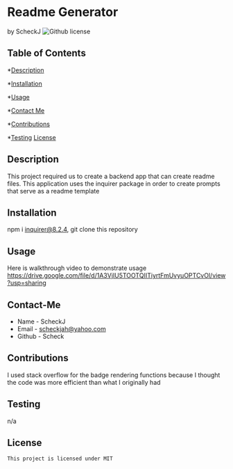 # Readme Generator
by ScheckJ
![Github license](https://img.shields.io/badge/license-MIT-blue.svg)

## Table of Contents

*[Description](#description)

*[Installation](#installation)

*[Usage](#usage)

*[Contact Me](#contact-me)

*[Contributions](#contributions)

*[Testing](#testing)
[License](#license)
## Description
This project required us to create a backend app that can create readme files. This application uses the inquirer package in order to create prompts that serve as a readme template
## Installation
npm i inquirer@8.2.4, git clone this repository
## Usage
Here is walkthrough video to demonstrate usage https://drive.google.com/file/d/1A3VjIU5TOOTQIITiyrtFmUvyuOPTCvOl/view?usp=sharing
## Contact-Me
* Name - ScheckJ
* Email - scheckjah@yahoo.com
* Github - Scheck
## Contributions
I used stack overflow for the badge rendering functions because I thought the code was more efficient than what I originally had
## Testing
n/a
## License 
    
    This project is licensed under MIT
